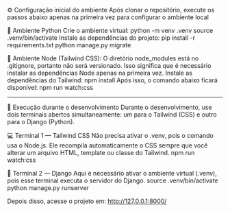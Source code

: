 ⚙️ Configuração inicial do ambiente Após clonar o repositório, execute os passos abaixo apenas na primeira vez para configurar o ambiente local

🐍 Ambiente Python Crie o ambiente virtual: python -m venv .venv source .venv/bin/activate Instale as dependências do projeto: pip install -r requirements.txt python manage.py migrate

🌿 Ambiente Node (Tailwind CSS): O diretório node_modules está no .gitignore, portanto não será versionado. Isso significa que é necessário instalar as dependências Node apenas na primeira vez. Instale as dependências do Tailwind: npm install Após isso, o comando abaixo ficará disponível: npm run watch:css

---

🧩 Execução durante o desenvolvimento Durante o desenvolvimento, use dois terminais abertos simultaneamente: um para o Tailwind (CSS) e outro para o Django (Python).

💻 Terminal 1 — Tailwind CSS Não precisa ativar o .venv, pois o comando usa o Node.js. Ele recompila automaticamente o CSS sempre que você alterar um arquivo HTML, template ou classe do Tailwind. npm run watch:css

🐍 Terminal 2 — Django Aqui é necessário ativar o ambiente virtual (.venv), pois esse terminal executa o servidor do Django. source .venv/bin/activate python manage.py runserver

Depois disso, acesse o projeto em: http://127.0.0.1:8000/